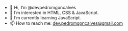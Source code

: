 - 👋 Hi, I’m @devpedromgoncalves
- 👀 I’m interested in HTML, CSS & JavaScript.
- 🌱 I’m currently learning JavaScript.
- 📫 How to reach me: dev.pedromgoncalves@gmail.com

<!---
devpedromgoncalves/devpedromgoncalves is a ✨ special ✨ repository because its `README.md` (this file) appears on your GitHub profile.
You can click the Preview link to take a look at your changes.
--->
